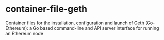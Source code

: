 # container-file-geth
Container files for the installation, configuration and launch  of Geth (Go-Ethereum): a Go based command-line and API server interface for running an Ethereum node
